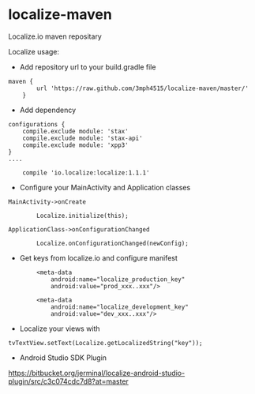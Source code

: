 # localize-maven
Localize.io maven repositary

Localize usage:

* Add repository url to your build.gradle file

```
maven {
        url 'https://raw.github.com/3mph4515/localize-maven/master/'
    }
```

* Add dependency

```
configurations {
    compile.exclude module: 'stax'
    compile.exclude module: 'stax-api'
    compile.exclude module: 'xpp3'
}
....

    compile 'io.localize:localize:1.1.1'
```

* Configure your MainActivity and Application classes
```
MainActivity->onCreate

        Localize.initialize(this);
        
ApplicationClass->onConfigurationChanged

        Localize.onConfigurationChanged(newConfig);
```
* Get keys from localize.io and configure manifest

```
        <meta-data
            android:name="localize_production_key"
            android:value="prod_xxx..xxx"/>
```

```
        <meta-data
            android:name="localize_development_key"
            android:value="dev_xxx..xxx"/>
```
* Localize your views with 

```
tvTextView.setText(Localize.getLocalizedString("key"));
```

* Android Studio SDK Plugin 

https://bitbucket.org/jerminal/localize-android-studio-plugin/src/c3c074cdc7d8?at=master
